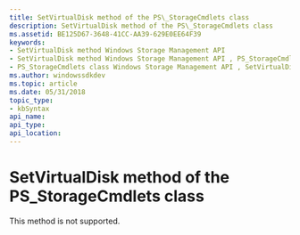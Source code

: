 ```yaml
---
title: SetVirtualDisk method of the PS\_StorageCmdlets class
description: SetVirtualDisk method of the PS\_StorageCmdlets class
ms.assetid: BE125D67-3648-41CC-AA39-629E0EE64F39
keywords:
- SetVirtualDisk method Windows Storage Management API
- SetVirtualDisk method Windows Storage Management API , PS_StorageCmdlets class
- PS_StorageCmdlets class Windows Storage Management API , SetVirtualDisk method
ms.author: windowssdkdev
ms.topic: article
ms.date: 05/31/2018
topic_type: 
- kbSyntax
api_name: 
api_type: 
api_location: 
---
```


# SetVirtualDisk method of the PS\_StorageCmdlets class

This method is not supported.

 

 




